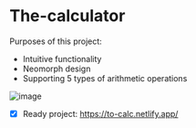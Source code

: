 # The-calculator

Purposes of this project:

* Intuitive functionality
* Neomorph design
* Supporting 5 types of arithmetic operations

![image](https://github.com/WarriorOFlonelinesS/The-calculator/blob/main/Calculator-Google-Chrome-2022-12-06-10-56-33.gif)

- [x] Ready project: https://to-calc.netlify.app/
